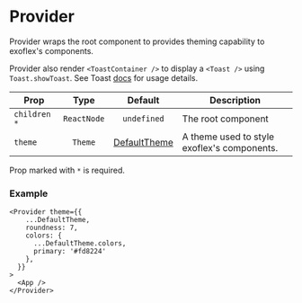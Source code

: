 # Provider

Provider wraps the root component to provides theming capability to exoflex's components.

Provider also render `<ToastContainer />` to display a `<Toast />` using `Toast.showToast`. See Toast [docs](Toast.md) for usage details.


| Prop         |    Type     |                    Default                    | Description                                 |
| ------------ | :---------: | :-------------------------------------------: | ------------------------------------------- |
| `children *` | `ReactNode` |                  `undefined`                  | The root component                          |
| `theme`      |   `Theme`   | [DefaultTheme](../../src/constants/themes.ts) | A theme used to style exoflex's components. |

Prop marked with `*` is required.

### Example

```tsx
<Provider theme={{
    ...DefaultTheme,
    roundness: 7,
    colors: {
      ...DefaultTheme.colors,
      primary: '#fd8224'
    },
  }}
>
  <App />
</Provider>
```
